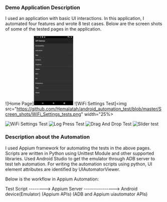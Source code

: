 ### Demo Application Description

I used an application with basic UI interactions. In this application, I automated four features and wrote 8 test cases. Below are the screen shots of some of the tested pages in the application.

![Home Page]<img src="https://github.com/Hemalatah/android_automation_test/blob/master/Screen_shots/Home%20Page.png" width="25%"> ![WiFi Settings Test]<img src="https://github.com/Hemalatah/android_automation_test/blob/master/Screen_shots/WiFi_Settings_tests.png" width="25%>
                                                                                                                       
![WiFi Settings Test]()
![Log Press Test]()
![Drag And Drop Test]()
![Slider test]()

### Description about the Automation

I used Appium framework for automating the tests in the above pages. Scripts are written in Python using Unittest Module and other supported libraries. Used Android Studio to get the emulator through ADB server to test teh automation. For writing the automation scripts using python, UI element attributes are identified by UIAutomatorViewer.

Below is the workflow in Appium Automation:

Test Script --------> Appium Server ---------------> Android device(Emulator)
       (Appium APIs)       (ADB and Appium uiautomator APIs)
    
